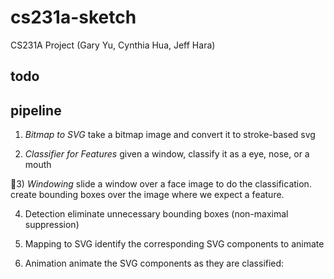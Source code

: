 # cs231a-sketch
CS231A Project (Gary Yu, Cynthia Hua, Jeff Hara)

## todo

## pipeline

1) *Bitmap to SVG*
take a bitmap image and convert it to stroke-based svg

2) *Classifier for Features*
given a window, classify it as a eye, nose, or a mouth

3) *Windowing*
slide a window over a face image to do the classification.
create bounding boxes over the image where we expect a
feature.

4) Detection
eliminate unnecessary bounding boxes (non-maximal suppression)

5) Mapping to SVG
identify the corresponding SVG components to animate

6) Animation
animate the SVG components as they are classified:
